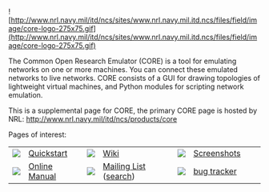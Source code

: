 ![http://www.nrl.navy.mil/itd/ncs/sites/www.nrl.navy.mil.itd.ncs/files/field/image/core-logo-275x75.gif](http://www.nrl.navy.mil/itd/ncs/sites/www.nrl.navy.mil.itd.ncs/files/field/image/core-logo-275x75.gif)

The Common Open Research Emulator (CORE) is a tool for emulating networks on one or more machines. You can connect these emulated networks to live networks. CORE consists of a GUI for drawing topologies of lightweight virtual machines, and Python modules for scripting network emulation.

This is a supplemental page for CORE, the primary CORE page is hosted by NRL: http://www.nrl.navy.mil/itd/ncs/products/core

Pages of interest:
<table cellpadding='5' border='0' cellspacing='0'>
<tr>
<td><img src='http://i1288.photobucket.com/albums/b483/coreemu/box_download_48_zpsa16e51c5.png' /></td>
<td><a href='Quickstart.md'>Quickstart</a></td>
<td><img src='http://i1288.photobucket.com/albums/b483/coreemu/book_48_zps78c8b267.png' /></td>
<td><a href='Home.md'>Wiki</a></td>
<td><img src='http://i1288.photobucket.com/albums/b483/coreemu/image_48_zpsefa50e14.png' /></td>
<td><a href='Screenshots.md'>Screenshots</a></td>
</tr>
<tr>
<td><img src='http://i1288.photobucket.com/albums/b483/coreemu/book_48_zps78c8b267.png' /></td>
<td><a href='http://pf.itd.nrl.navy.mil/core/core-html/'>Online Manual</a></td>
<td><img src='http://i1288.photobucket.com/albums/b483/coreemu/blue_speech_bubble_48_zpsd5242cdf.png' /></td>
<td><a href='http://pf.itd.nrl.navy.mil/mailman/listinfo/core-users'>Mailing List</a> (<a href='http://www.google.com/search?q=site%3Ahttp%3A%2F%2Fpf.itd.nrl.navy.mil%2Fpipermail%2Fcore-users%2F&oq=site%3Ahttp%3A%2F%2Fpf.itd.nrl.navy.mil%2Fpipermail%2Fcore-users%2F'>search</a>)</td>
<td><img src='http://i1288.photobucket.com/albums/b483/coreemu/paper_pencil_48_zps762606e3.png' /></td>
<td><a href='http://code.google.com/p/coreemu/issues/list'>bug tracker</a></td>
<td></td>
<td></td>
</tr>
</table>
